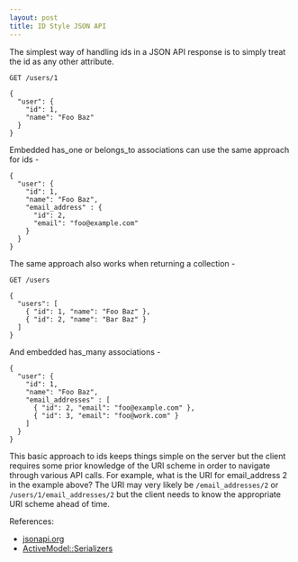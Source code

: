 ```yaml
---
layout: post
title: ID Style JSON API
---
```


The simplest way of handling ids in a JSON API response is to simply treat the id as any other attribute.

    GET /users/1

    {
      "user": {
        "id": 1,
        "name": "Foo Baz"
      }
    }

Embedded has_one or belongs_to associations can use the same approach for ids -

    {
      "user": {
        "id": 1,
        "name": "Foo Baz",
        "email_address" : {
          "id": 2,
          "email": "foo@example.com"
        }
      }
    }

The same approach also works when returning a collection -

    GET /users

    {
      "users": [
        { "id": 1, "name": "Foo Baz" },
        { "id": 2, "name": "Bar Baz" }
      ]
    }

And embedded has_many associations -

    {
      "user": {
        "id": 1,
        "name": "Foo Baz",
        "email_addresses" : [
          { "id": 2, "email": "foo@example.com" },
          { "id": 3, "email": "foo@work.com" }
        ]
      }
    }

This basic approach to ids keeps things simple on the server but the client requires some prior knowledge of the URI scheme
in order to navigate through various API calls.
For example, what is the URI for email_address 2 in the example above?
The URI may very likely be `/email_addresses/2` or `/users/1/email_addresses/2` but the client needs to know the
appropriate URI scheme ahead of time.

References:
* [jsonapi.org](http://jsonapi.org/format/#id-based-json-api)
* [ActiveModel::Serializers](https://github.com/rails-api/active_model_serializers)
